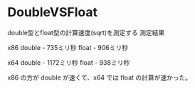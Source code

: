 # DoubleVSFloat
double型とfloat型の計算速度(sqrt)を測定する
測定結果

x86
double - 735ミリ秒
float - 906ミリ秒

x64
double - 1172ミリ秒
float - 938ミリ秒

x86 の方が double が速くて、x64 では float の計算が速かった。
